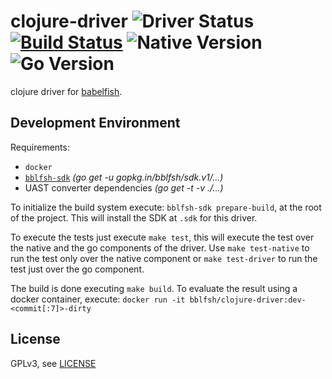 # clojure-driver  ![Driver Status](https://img.shields.io/badge/status-planning-e08dd1.svg) [![Build Status](https://travis-ci.org/bblfsh/clojure-driver.svg?branch=master)](https://travis-ci.org/bblfsh/clojure-driver) ![Native Version](https://img.shields.io/badge/clojure%20version-1.8.0-aa93ea.svg) ![Go Version](https://img.shields.io/badge/go%20version-1.8-63afbf.svg)

clojure driver for [babelfish](https://github.com/bblfsh/server).


Development Environment
-----------------------

Requirements:
- `docker`
- [`bblfsh-sdk`](https://github.com/bblfsh/sdk) _(go get -u gopkg.in/bblfsh/sdk.v1/...)_
- UAST converter dependencies _(go get -t -v ./...)_

To initialize the build system execute: `bblfsh-sdk prepare-build`, at the root of the project. This will install the SDK at `.sdk` for this driver.

To execute the tests just execute `make test`, this will execute the test over the native and the go components of the driver. Use `make test-native` to run the test only over the native component or `make test-driver` to run the test just over the go component.

The build is done executing `make build`. To evaluate the result using a docker container, execute:
`docker run -it bblfsh/clojure-driver:dev-<commit[:7]>-dirty`


License
-------

GPLv3, see [LICENSE](LICENSE)



